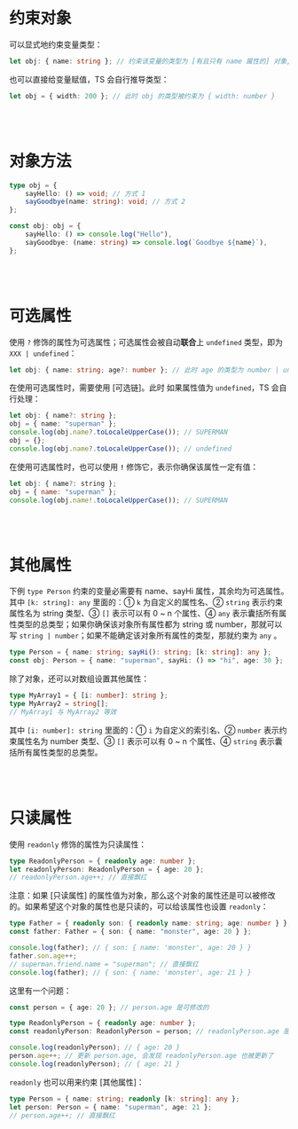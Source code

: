 # 约束对象

可以显式地约束变量类型：

```ts
let obj: { name: string }; // 约束该变量的类型为 [有且只有 name 属性的] 对象, 且 name 的属性值类型必须为 string
```

也可以直接给变量赋值，TS 会自行推导类型：

```typescript
let obj = { width: 200 }; // 此时 obj 的类型被约束为 { width: number }
```

<br><br>

# 对象方法

```ts
type obj = {
    sayHello: () => void; // 方式 1
    sayGoodbye(name: string): void; // 方式 2
};

const obj: obj = {
    sayHello: () => console.log("Hello"),
    sayGoodbye: (name: string) => console.log(`Goodbye ${name}`),
};
```

<br><br>

# 可选属性

使用 `?` 修饰的属性为可选属性；可选属性会被自动**联合**上 `undefined` 类型，即为 `XXX | undefined`：

```typescript
let obj: { name: string; age?: number }; // 此时 age 的类型为 number | undefined;  注意, 可选属性要放到最后
```

在使用可选属性时，需要使用 [可选链]。此时 如果属性值为 `undefined`，TS 会自行处理：

```typescript
let obj: { name?: string };
obj = { name: "superman" };
console.log(obj.name?.toLocaleUpperCase()); // SUPERMAN
obj = {};
console.log(obj.name?.toLocaleUpperCase()); // undefined
```

在使用可选属性时，也可以使用 **`!`** 修饰它，表示你确保该属性一定有值：

```js
let obj: { name?: string };
obj = { name: "superman" };
console.log(obj.name!.toLocaleUpperCase()); // SUPERMAN
```

<br><br>

# 其他属性

下例 `type Person` 约束的变量必需要有 name、sayHi 属性，其余均为可选属性。其中 `[k: string]: any` 里面的：① `k` 为自定义的属性名、② `string` 表示约束属性名为 string 类型、③ `[]` 表示可以有 0 ~ n 个属性、④ `any` 表示囊括所有属性类型的总类型；如果你确保该对象所有属性都为 string 或 number，那就可以写 `string | number`；如果不能确定该对象所有属性的类型，那就约束为 `any` 。

```typescript
type Person = { name: string; sayHi(): string; [k: string]: any };
const obj: Person = { name: "superman", sayHi: () => "hi", age: 30 };
```

除了对象，还可以对数组设置其他属性：

```typescript
type MyArray1 = { [i: number]: string };
type MyArray2 = string[];
// MyArray1 与 MyArray2 等效
```

其中 `[i: number]: string` 里面的：① `i` 为自定义的索引名、② `number` 表示约束属性名为 number 类型、③ `[]` 表示可以有 0 ~ n 个属性、④ `string` 表示囊括所有属性类型的总类型。

<br><br>

# 只读属性

使用 `readonly` 修饰的属性为只读属性：

```ts
type ReadonlyPerson = { readonly age: number };
let readonlyPerson: ReadonlyPerson = { age: 20 };
// readonlyPerson.age++; // 直接飘红
```

注意：如果 [只读属性] 的属性值为对象，那么这个对象的属性还是可以被修改的。如果希望这个对象的属性也是只读的，可以给该属性也设置 `readonly`：

```ts
type Father = { readonly son: { readonly name: string; age: number } };
const father: Father = { son: { name: "monster", age: 20 } };

console.log(father); // { son: { name: 'monster', age: 20 } }
father.son.age++;
// superman.friend.name = "superman"; // 直接飘红
console.log(father); // { son: { name: 'monster', age: 21 } }
```

这里有一个问题：

```ts
const person = { age: 20 }; // person.age 是可修改的

type ReadonlyPerson = { readonly age: number };
const readonlyPerson: ReadonlyPerson = person; // readonlyPerson.age 是只读的

console.log(readonlyPerson); // { age: 20 }
person.age++; // 更新 person.age, 会发现 readonlyPerson.age 也被更新了
console.log(readonlyPerson); // { age: 21 }
```

`readonly` 也可以用来约束 [其他属性]：

```ts
type Person = { name: string; readonly [k: string]: any };
let person: Person = { name: "superman", age: 21 };
// person.age++; // 直接飘红
```

<br>
